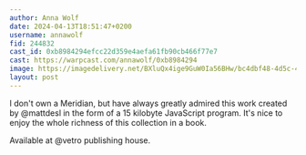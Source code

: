 ```yaml
---
author: Anna Wolf
date: 2024-04-13T18:51:47+0200
username: annawolf
fid: 244832
cast_id: 0xb8984294efcc22d359e4aefa61fb90cb466f77e7
cast: https://warpcast.com/annawolf/0xb8984294
image: https://imagedelivery.net/BXluQx4ige9GuW0Ia56BHw/bc4dbf48-4d5c-4cd5-4203-45e7fbcd7b00/original
layout: post
---
```

I don't own a Meridian, but have always greatly admired this work created by @mattdesl in the form of a 15 kilobyte JavaScript program. It's nice to enjoy the whole richness of this collection in a book.   
  
Available at @vetro publishing house.  

<img src='https://imagedelivery.net/BXluQx4ige9GuW0Ia56BHw/bc4dbf48-4d5c-4cd5-4203-45e7fbcd7b00/original' alt='' referrerpolicy='no-referrer'/>
<img src='https://imagedelivery.net/BXluQx4ige9GuW0Ia56BHw/23144d44-9acf-4e04-5f2c-37e13e66fa00/original' alt='' referrerpolicy='no-referrer'/>